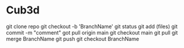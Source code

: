 # Cub3d

git clone repo
git checkout -b 'BranchName'
git status
git add (files)
git commit -m "comment"
got pull origin main
git checkout main
git pull
git merge BranchName
git push
git checkout BranchName
